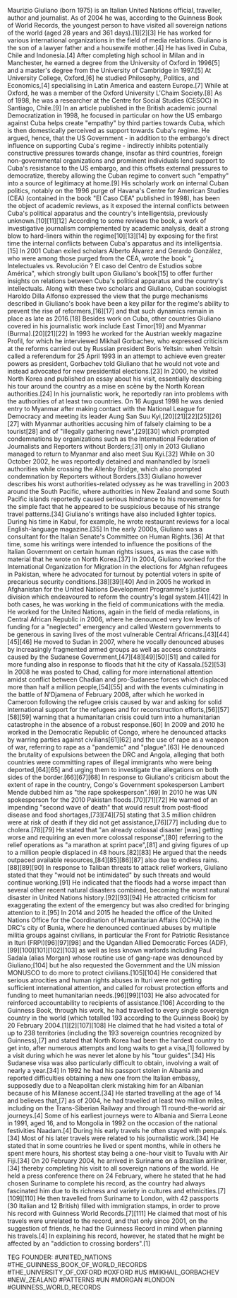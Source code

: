 Maurizio Giuliano (born 1975) is an Italian United Nations official, traveller, author and journalist. As of 2004 he was, according to the Guinness Book of World Records, the youngest person to have visited all sovereign nations of the world (aged 28 years and 361 days).[1][2][3] He has worked for various international organizations in the field of media relations.
Giuliano is the son of a lawyer father and a housewife mother.[4] He has lived in Cuba, Chile and Indonesia.[4]
After completing high school in Milan and in Manchester, he earned a degree from the University of Oxford in 1996[5] and a master's degree from the University of Cambridge in 1997.[5] At University College, Oxford,[6] he studied Philosophy, Politics, and Economics,[4] specialising in Latin America and eastern Europe.[7] While at Oxford, he was a member of the Oxford University L'Chaim Society.[8]
As of 1998, he was a researcher at the Centre for Social Studies (CESOC) in Santiago, Chile.[9]
In an article published in the British academic journal Democratization in 1998, he focused in particular on how the US embargo against Cuba helps create "empathy" by third parties towards Cuba, which is then domestically perceived as support towards Cuba's regime.  He argued, hence, that the US Government - in addition to the embargo's direct influence on supporting Cuba's regime - indirectly inhibits potentially constructive pressures towards change, insofar as third countries, foreign non-governmental organizations and prominent individuals lend support to Cuba's resistance to the US embargo, and this offsets external pressures to democratize, thereby allowing the Cuban regime to convert such "empathy" into a source of legitimacy at home.[9]
His scholarly work on internal Cuban politics, notably on the 1996 purge of Havana's Centre for American Studies (CEA) (contained in the book "El Caso CEA" published in 1998), has been the object of academic reviews, as it exposed the internal conflicts between Cuba's political apparatus and the country's intelligentsia, previously unknown.[10][11][12] According to some reviews the book, a work of investigative journalism complemented by academic analysis, dealt a strong blow to hard-liners within the regime[10][13][14] by exposing for the first time the internal conflicts between Cuba's apparatus and its intelligentsia.[15] In 2001 Cuban exiled scholars Alberto Álvarez and Gerardo González, who were among those purged from the CEA, wrote the book "¿ Intelectuales vs. Revolución ?  El caso del Centro de Estudios sobre América", which strongly built upon Giuliano's book[15] to offer further insights on relations between Cuba's political apparatus and the country's intellectuals. Along with these two scholars and Giuliano, Cuban sociologist Haroldo Dilla Alfonso 
expressed the view that the purge mechanisms described in Giuliano's book have been a key pillar for the regime's ability to prevent the rise of reformers,[16][17] and that such dynamics remain in place as late as 2016.[18]
Besides work on Cuba, other countries Giuliano covered in his journalistic work include East Timor[19] and Myanmar (Burma).[20][21][22] In 1993 he worked for the Austrian weekly magazine Profil, for which he interviewed Mikhail Gorbachev, who expressed criticism at the reforms carried out by Russian president Boris Yeltsin: when Yeltsin called a referendum for 25 April 1993 in an attempt to achieve even greater powers as president, Gorbachev told Giuliano that he would not vote and instead advocated for new presidential elections.[23]
In 2000, he visited North Korea and published an essay about his visit, essentially describing his tour around the country as a mise en scène by the North Korean authorities.[24]
In his journalistic work, he reportedly ran into problems with the authorities of at least two countries.  On 16 August 1998 he was denied entry to Myanmar after making contact with the National League for Democracy and meeting its leader Aung San Suu Kyi,[20][21][22][25][26][27] with Myanmar authorities accusing him of falsely claiming to be a tourist[28] and of "illegally gathering news",[29][30] which prompted condemnations by organizations such as the International Federation of Journalists and Reporters without Borders;[31] only in 2013 Giuliano managed to return to Myanmar and also meet Suu Kyi.[32] While on 30 October 2002, he was reportedly detained and manhandled by Israeli authorities while crossing the Allenby Bridge, which also prompted condemnation by Reporters without Borders.[33] Giuliano however describes his worst authorities-related odyssey as he was travelling in 2003 around the South Pacific, where authorities in New Zealand and some South Pacific islands reportedly caused serious hindrance to his movements for the simple fact that he appeared to be suspicious because of his strange travel patterns.[34]
Giuliano's writings have also included lighter topics.  During his time in Kabul, for example, he wrote restaurant reviews for a local English-language magazine.[35]
In the early 2000s, Giuliano was a consultant for the Italian Senate's Committee on Human Rights.[36] At that time, some his writings were intended to influence the positions of the Italian Government on certain human rights issues, as was the case with material that he wrote on North Korea.[37]
In 2004, Giuliano worked for the International Organization for Migration in the elections for Afghan refugees in Pakistan, where he advocated for turnout by potential voters in spite of precarious security conditions.[38][39][40] And in 2005 he worked in Afghanistan for the United Nations Development Programme's justice division which endeavoured to reform the country's legal system.[41][42] In both cases, he was working in the field of communications with the media.
He worked for the United Nations, again in the field of media relations, in Central African Republic in 2006, where he denounced very low levels of funding for a "neglected" emergency and called Western governments to be generous in saving lives of the most vulnerable Central Africans.[43][44][45][46] He moved to Sudan in 2007, where he vocally denounced abuses by increasingly fragmented armed groups as well as access constraints caused by the Sudanese Government,[47][48][49][50][51] and called for more funding also in response to floods that hit the city of Kassala.[52][53] In 2008 he was posted to Chad, calling for more international attention amidst conflict between Chadian and pro-Sudanese forces which displaced more than half a million people,[54][55] and with the events culminating in the battle of N'Djamena of February 2008, after which he worked in Cameroon following the refugee crisis caused by war and asking for solid international support for the refugees and for reconstruction efforts,[56][57][58][59] warning that a humanitarian crisis could turn into a humanitarian catastrophe in the absence of a robust response.[60]
In 2009 and 2010 he worked in the Democratic Republic of Congo, where he denounced attacks by warring parties against civilians[61][62] and the use of rape as a weapon of war, referring to rape as a "pandemic" and "plague".[63] He denounced the brutality of expulsions between the DRC and Angola, alleging that both countries were committing rapes of illegal immigrants who were being deported,[64][65] and urging them to investigate the allegations on both sides of the border.[66][67][68] In response to Giuliano's criticism about the extent of rape in the country, Congo's Government spokesperson Lambert Mende dubbed him as "the rape spokesperson".[69]
In 2010 he was UN spokesperson for the 2010 Pakistan floods.[70][71][72] He warned of an impending "second wave of death" that would result from post-flood disease and food shortages,[73][74][75] stating that 3.5 million children were at risk of death if they did not get assistance,[76][77] including due to cholera.[78][79] He stated that "an already colossal disaster [was] getting worse and requiring an even more colossal response",[80] referring to the relief operations as "a marathon at sprint pace",[81] and giving figures of up to a million people displaced in 48 hours.[82][83] He argued that the needs outpaced available resources,[84][85][86][87] also due to endless rains.[88][89][90] In response to Taliban threats to attack relief workers, Giuliano stated that they "would not be intimidated" by such threats and would continue working.[91] He indicated that the floods had a worse impact than several other recent natural disasters combined, becoming the worst natural disaster in United Nations history.[92][93][94] He attracted criticism for exaggerating the extent of the emergency but was also credited for bringing attention to it.[95]
In 2014 and 2015 he headed the office of the United Nations Office for the Coordination of Humanitarian Affairs (OCHA) in the DRC's city of Bunia, where he denounced continued abuses by multiple militia groups against civilians, in particular the Front for Patriotic Resistance in Ituri (FRPI)[96][97][98] and the Ugandan Allied Democratic Forces (ADF),[99][100][101][102][103] as well as less known warlords including Paul Sadala (alias Morgan) whose routine use of gang-rape was denounced by Giuliano;[104] but he also requested the Government and the UN mission MONUSCO to do more to protect civilians.[105][104] He considered that serious atrocities and human rights abuses in Ituri were not getting sufficient international attention, and called for robust protection efforts and funding to meet humanitarian needs.[96][99][103] He also advocated for reinforced accountability to recipients of assistance.[106]
According to the Guinness Book, through his work, he had travelled to every single sovereign country in the world (which totalled 193 according to the Guinness Book) by 20 February 2004.[1][2][107][108] He claimed that he had visited a total of up to 238 territories (including the 193 sovereign countries recognized by Guinness),[7] and stated that North Korea had been the hardest country to get into, after numerous attempts and long waits to get a visa,[1] followed by a visit during which he was never let alone by his "tour guides".[34] His Sudanese visa was also particularly difficult to obtain, involving a wait of nearly a year.[34] In 1992 he had his passport stolen in Albania and reported difficulties obtaining a new one from the Italian embassy, supposedly due to a Neapolitan clerk mistaking him for an Albanian because of his Milanese accent.[34]
He started travelling at the age of 14 and believes that,[7] as of 2004, he had travelled at least two million miles, including on the Trans-Siberian Railway and through 11 round-the-world air journeys.[4] Some of his earliest journeys were to Albania and Sierra Leone in 1991, aged 16, and to Mongolia in 1992 on the occasion of the national festivities Naadam.[4] During his early travels he often stayed with penpals.[34] Most of his later travels were related to his journalistic work.[34] He stated that in some countries he lived or spent months, while in others he spent mere hours, his shortest stay being a one-hour visit to Tuvalu with Air Fiji.[34]
On 20 February 2004, he arrived in Suriname on a Brazilian airliner,[34] thereby completing his visit to all sovereign nations of the world.  He held a press conference there on 24 February, where he stated that he had chosen Suriname to complete his record, as the country had always fascinated him due to its richness and variety in cultures and ethnicities.[7][109][110]
He then travelled from Suriname to London, with 42 passports (30 Italian and 12 British) filled with immigration stamps, in order to prove his record with Guinness World Records.[7][111] He claimed that most of his travels were unrelated to the record, and that only since 2001, on the suggestion of friends, he had the Guinness Record in mind when planning his travels.[4] In explaining his record, however, he stated that he might be affected by an "addiction to crossing borders".[1]























TEG FOUNDER:
#UNITED_NATIONS
#THE_GUINNESS_BOOK_OF_WORLD_RECORDS
#THE_UNIVERSITY_OF_OXFORD
#OXFORD
#US
#MIKHAIL_GORBACHEV
#NEW_ZEALAND
#PATTERNS
#UN
#MORGAN
#LONDON
#GUINNESS_WORLD_RECORDS
